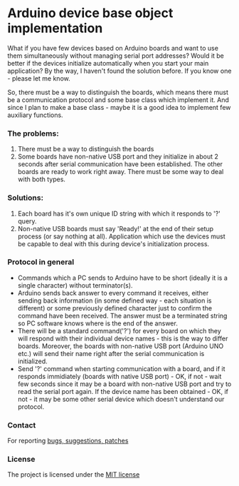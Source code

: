 # Arduino device base object implementation

What if you have few devices based on Arduino boards and want to use them simultaneously without managing serial port addresses? Would it be better if the devices initialize automatically when you start your main application? By the way, I haven't found the solution before. If you know one - please let me know.

So, there must be a way to distinguish the boards, which means there must be a communication protocol and some base class which implement it. And since I plan to make a base class - maybe it is a good idea to implement few auxiliary functions.

### The problems:
1. There must be a way to distinguish the boards
2. Some boards have non-native USB port and they initialize in about 2 seconds after serial communication have been established. The other boards are ready to work right away. There must be some way to deal with both types.

### Solutions:
1. Each board has it's own unique ID string with which it responds to '?' query.
2. Non-native USB boards must say 'Ready!' at the end of their setup process (or say nothing at all). Application which use the devices must be capable to deal with this during device's initialization process.

### Protocol in general
* Commands which a PC sends to Arduino have to be short (ideally it is a single character) without terminator(s). 
* Arduino sends back answer to every command it receives, either sending back information (in some defined way - each situation is different) or some previously defined character just to confirm the command have been received. The answer must be a terminated string so PC software knows where is the end of the answer.
* There will be a standard command('?') for every board on which they will respond with their individual device names - this is the way to differ boards. Moreover, the boards with non-native USB port (Arduino UNO etc.) will send their name right after the serial communication is initialized.
* Send '?' command when starting communication with a board, and if it responds immidiately (boards with native USB port) - OK, if not - wait few seconds since it may be a board with non-native USB port and try to read the serial port again. If the device name has been obtained - OK, if not - it may be some other serial device which doesn't understand our protocol.


### Contact
For reporting [bugs, suggestions, patches](https://github.com/serhiykobyakov/Arduino_device_FPC/issues)


### License
The project is licensed under the [MIT license](https://github.com/serhiykobyakov/Arduino_device_FPC/blob/main/LICENSE)
